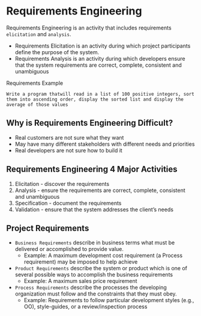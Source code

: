 # Requirements Engineering
Requirements Engineering is an activity that includes requirements `elicitation` and `analysis`.
* Requirements Elicitation is an activity during which project participants define the purpose of the system.
* Requirements Analysis is an activity during which developers ensure that the system requirements are correct, complete, consistent and unambiguous

Requirements Example
```
Write a program thatwill read in a list of 100 positive integers, sort them into ascending order, display the sorted list and display the average of those values
```

## Why is Requirements Engineering Difficult?
* Real customers are not sure what they want
* May have many different stakeholders with different needs and priorities
* Real developers are not sure how to build it

## Requirements Engineering 4 Major Activities
1. Elicitation - discover the requirements
2. Analysis - ensure the requirements are correct, complete, consistent and unambiguous
3. Specification - document the requirements
4. Validation - ensure that the system addresses the client’s needs

## Project Requirements
* `Business Requirements` describe in business terms what must be delivered or accomplished to provide value.
  * Example: A maximum development cost requirement (a Process requirement) may be imposed to help achieve
* `Product Requirements` describe the system or product which is one of several possible ways to accomplish the business requirements
  * Example: A maximum sales price requirement
* `Process Requirements` describe the processes the developing organization must follow and the constraints that they must obey. 
  * Example: Requirements to follow particular development styles (e.g., OO), style-guides, or a review/inspection process


